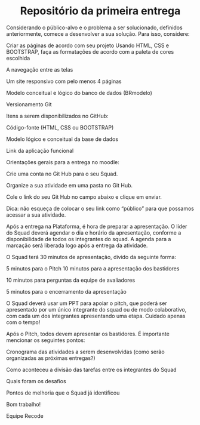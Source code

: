 
<h1 align="center">Repositório da primeira entrega</h1>
Considerando o público-alvo e o problema a ser solucionado, definidos anteriormente, comece a desenvolver a sua solução. Para isso, considere: 

Criar as páginas de acordo com seu projeto 
Usando HTML, CSS e BOOTSTRAP, faça as formatações de acordo com a paleta de cores escolhida 

A navegação entre as telas 

Um site responsivo com pelo menos 4 páginas 

Modelo conceitual e lógico do banco de dados (BRmodelo) 

Versionamento Git 

Itens a serem disponibilizados no GitHub: 

Código-fonte (HTML, CSS ou BOOTSTRAP) 

Modelo lógico e conceitual da base de dados 

Link da aplicação funcional 

Orientações gerais para a entrega no moodle: 

Crie uma conta no Git Hub para o seu Squad. 

Organize a sua atividade em uma pasta no Git Hub. 

Cole o link do seu Git Hub no campo abaixo e clique em enviar.  

Dica: não esqueça de colocar o seu link como “público” para que possamos acessar a sua atividade. 

Após a entrega na Plataforma, é hora de preparar a apresentação. O líder do Squad deverá agendar o dia e horário da apresentação, conforme a disponibilidade de todos os integrantes do squad. A agenda para a marcação será liberada logo após a entrega da atividade.  


O Squad terá 30 minutos de apresentação, divido da seguinte forma: 

 5 minutos para o Pitch 
10 minutos para a apresentação dos bastidores 

10 minutos para perguntas da equipe de avaliadores 

5 minutos para o encerramento da apresentação 

O Squad deverá usar um PPT para apoiar o pitch, que poderá ser apresentado por um único integrante do squad ou de modo colaborativo, com cada um dos integrantes apresentando uma etapa. Cuidado apenas com o tempo! 

Após o Pitch, todos devem apresentar os bastidores. É importante mencionar os seguintes pontos: 
 
Cronograma das atividades a serem desenvolvidas (como serão organizadas as próximas entregas?) 

Como aconteceu a divisão das tarefas entre os integrantes do Squad 

Quais foram os desafios  

Pontos de melhoria que o Squad já identificou 

Bom trabalho!

Equipe Recode
